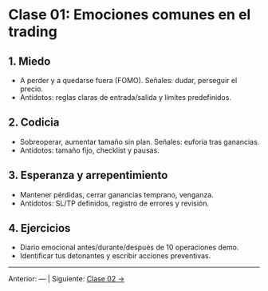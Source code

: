 # Clase 01: Emociones comunes en el trading

## 1. Miedo
- A perder y a quedarse fuera (FOMO). Señales: dudar, perseguir el precio.
- Antídotos: reglas claras de entrada/salida y límites predefinidos.

## 2. Codicia
- Sobreoperar, aumentar tamaño sin plan. Señales: euforia tras ganancias.
- Antídotos: tamaño fijo, checklist y pausas.

## 3. Esperanza y arrepentimiento
- Mantener pérdidas, cerrar ganancias temprano, venganza.
- Antídotos: SL/TP definidos, registro de errores y revisión.

## 4. Ejercicios
- Diario emocional antes/durante/después de 10 operaciones demo.
- Identificar tus detonantes y escribir acciones preventivas.

---
Anterior: — | Siguiente: [Clase 02 →](Clase_02_Disciplina_y_Control_Emocional.md)
